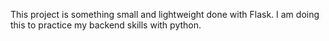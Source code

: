 This project is something small and lightweight done with Flask.
I am doing this to practice my backend skills with python.